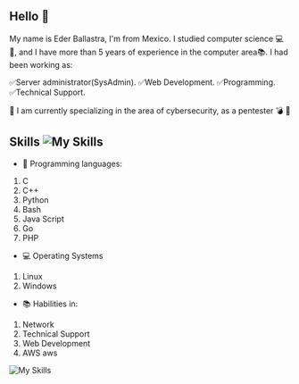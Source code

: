 ## Hello :wave:

My name is Eder Ballastra, I'm from Mexico.
I studied computer science :computer::pencil:, and I have more than 5 years of experience in the computer area:books:. I had been working as:

:white_check_mark:Server administrator(SysAdmin).
:white_check_mark:Web Development.
:white_check_mark:Programming.
:white_check_mark:Technical Support.

:red_circle: I am currently specializing in the area of cybersecurity, as a pentester 	:bomb:	:syringe:

## Skills ![My Skills](https://skillicons.dev/icons?i=bash,c,cpp,go,py,php&theme=light)

- :pencil: Programming languages:
1. C
2. C++
3. Python
4. Bash
5. Java Script
6. Go
7. PHP 

- :computer: Operating Systems
1. Linux
2. Windows 

-	:books: Habilities in: 
1. Network
2. Technical Support
3. Web Development
4. AWS aws 

![My Skills](https://skillicons.dev/icons?i=aws,docker,linux,github,vim&perline=3)

